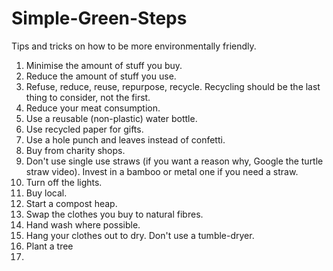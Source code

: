 # Simple-Green-Steps
Tips and tricks on how to be more environmentally friendly. 

1. Minimise the amount of stuff you buy.
2. Reduce the amount of stuff you use.
3. Refuse, reduce, reuse, repurpose, recycle.
Recycling should be the last thing to consider, not the first.
3. Reduce your meat consumption.
4. Use a reusable (non-plastic) water bottle.
5. Use recycled paper for gifts.
6. Use a hole punch and leaves instead of confetti.
7. Buy from charity shops.
8. Don't use single use straws (if you want a reason why, Google the turtle straw video).
Invest in a bamboo or metal one if you need a straw.
9. Turn off the lights.
10. Buy local.
11. Start a compost heap.
12. Swap the clothes you buy to natural fibres.
13. Hand wash where possible.
14. Hang your clothes out to dry. Don't use a tumble-dryer.
15. Plant a tree
16. 

